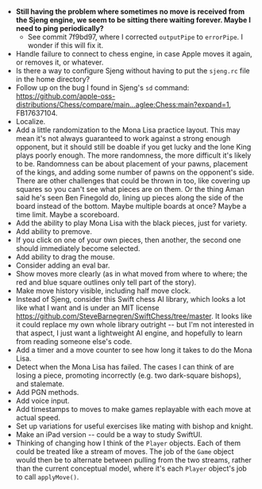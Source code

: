 - **Still having the problem where sometimes no move is received from the Sjeng engine, we seem to be sitting there waiting forever.  Maybe I need to ping periodically?**
	- See commit 7f9bd97, where I corrected `outputPipe` to `errorPipe`.  I wonder if this will fix it.
- Handle failure to connect to chess engine, in case Apple moves it again, or removes it, or whatever.
- Is there a way to configure Sjeng without having to put the `sjeng.rc` file in the home directory?
- Follow up on the bug I found in Sjeng's `sd` command: <https://github.com/apple-oss-distributions/Chess/compare/main...aglee:Chess:main?expand=1>, FB17637104.
- Localize.
- Add a little randomization to the Mona Lisa practice layout.  This may mean it's not always guaranteed to work against a strong enough opponent, but it should still be doable if you get lucky and the lone King plays poorly enough.  The more randomness, the more difficult it's likely to be.  Randomness can be about placement of your pawns, placement of the kings, and adding some number of pawns on the opponent's side.  There are other challenges that could be thrown in too, like covering up squares so you can't see what pieces are on them.  Or the thing Aman said he's seen Ben Finegold do, lining up pieces along the side of the board instead of the bottom.  Maybe multiple boards at once?  Maybe a time limit.  Maybe a scoreboard.
- Add the ability to play Mona Lisa with the black pieces, just for variety.
- Add ability to premove.
- If you click on one of your own pieces, then another, the second one should immediately become selected.
- Add ability to drag the mouse.
- Consider adding an eval bar.
- Show moves more clearly (as in what moved from where to where; the red and blue square outlines only tell part of the story).
- Make move history visible, including half move clock.
- Instead of Sjeng, consider this Swift chess AI library, which looks a lot like what I want and is under an MIT license <https://github.com/SteveBarnegren/SwiftChess/tree/master>.  It looks like it could replace my own whole library outright -- but I'm not interested in that aspect, I just want a lightweight AI engine, and hopefully to learn from reading someone else's code.
- Add a timer and a move counter to see how long it takes to do the Mona Lisa.
- Detect when the Mona Lisa has failed.  The cases I can think of are losing a piece, promoting incorrectly (e.g. two dark-square bishops), and stalemate.
- Add PGN methods.
- Add voice input.
- Add timestamps to moves to make games replayable with each move at actual speed.
- Set up variations for useful exercises like mating with bishop and knight.
- Make an iPad version -- could be a way to study SwiftUI.
- Thinking of changing how I think of the `Player` objects.  Each of them could be treated like a stream of moves.  The job of the `Game` object would then be to alternate between pulling from the two streams, rather than the current conceptual model, where it's each `Player` object's job to call `applyMove()`.



